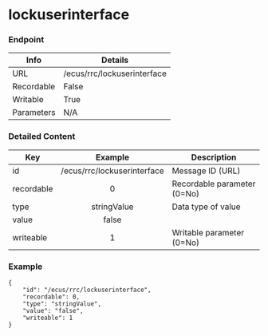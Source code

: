 # lockuserinterface



### Endpoint

| Info  | Details |
| ------------- | ------------- |
| URL   | /ecus/rrc/lockuserinterface   |
| Recordable   | False   |
| Writable   | True   |
| Parameters  | N/A  |

### Detailed Content

|  Key  | Example | Description |
| ------------- | :------: | ------------------------------ |
|  id | /ecus/rrc/lockuserinterface | Message ID (URL) |
|  recordable | 0 | Recordable parameter (0=No) |
|  type | stringValue | Data type of value |
|  value | false |  |
|  writeable | 1 | Writable parameter (0=No) |



### Example
```
{
    "id": "/ecus/rrc/lockuserinterface",
    "recordable": 0,
    "type": "stringValue",
    "value": "false",
    "writeable": 1
}
```
